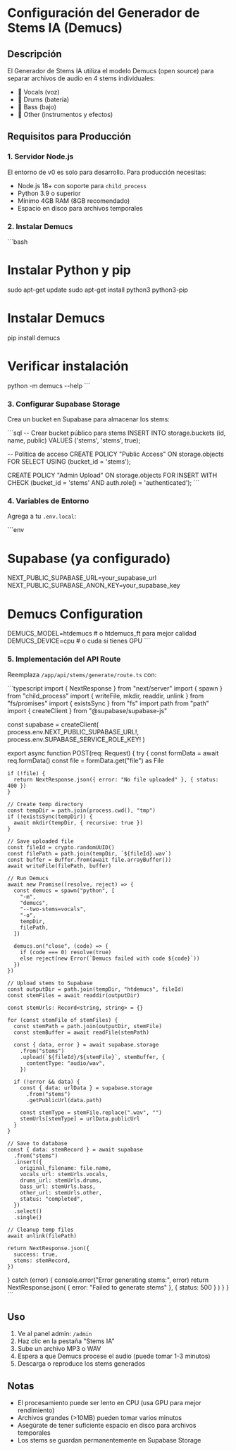# Configuración del Generador de Stems IA (Demucs)

## Descripción

El Generador de Stems IA utiliza el modelo Demucs (open source) para separar archivos de audio en 4 stems individuales:
- 🎤 Vocals (voz)
- 🥁 Drums (batería)
- 🎸 Bass (bajo)
- 🎹 Other (instrumentos y efectos)

## Requisitos para Producción

### 1. Servidor Node.js

El entorno de v0 es solo para desarrollo. Para producción necesitas:
- Node.js 18+ con soporte para `child_process`
- Python 3.9 o superior
- Mínimo 4GB RAM (8GB recomendado)
- Espacio en disco para archivos temporales

### 2. Instalar Demucs

\`\`\`bash
# Instalar Python y pip
sudo apt-get update
sudo apt-get install python3 python3-pip

# Instalar Demucs
pip install demucs

# Verificar instalación
python -m demucs --help
\`\`\`

### 3. Configurar Supabase Storage

Crea un bucket en Supabase para almacenar los stems:

\`\`\`sql
-- Crear bucket público para stems
INSERT INTO storage.buckets (id, name, public)
VALUES ('stems', 'stems', true);

-- Política de acceso
CREATE POLICY "Public Access"
ON storage.objects FOR SELECT
USING (bucket_id = 'stems');

CREATE POLICY "Admin Upload"
ON storage.objects FOR INSERT
WITH CHECK (bucket_id = 'stems' AND auth.role() = 'authenticated');
\`\`\`

### 4. Variables de Entorno

Agrega a tu `.env.local`:

\`\`\`env
# Supabase (ya configurado)
NEXT_PUBLIC_SUPABASE_URL=your_supabase_url
NEXT_PUBLIC_SUPABASE_ANON_KEY=your_supabase_key

# Demucs Configuration
DEMUCS_MODEL=htdemucs  # o htdemucs_ft para mejor calidad
DEMUCS_DEVICE=cpu      # o cuda si tienes GPU
\`\`\`

### 5. Implementación del API Route

Reemplaza `/app/api/stems/generate/route.ts` con:

\`\`\`typescript
import { NextResponse } from "next/server"
import { spawn } from "child_process"
import { writeFile, mkdir, readdir, unlink } from "fs/promises"
import { existsSync } from "fs"
import path from "path"
import { createClient } from "@supabase/supabase-js"

const supabase = createClient(
  process.env.NEXT_PUBLIC_SUPABASE_URL!,
  process.env.SUPABASE_SERVICE_ROLE_KEY!
)

export async function POST(req: Request) {
  try {
    const formData = await req.formData()
    const file = formData.get("file") as File

    if (!file) {
      return NextResponse.json({ error: "No file uploaded" }, { status: 400 })
    }

    // Create temp directory
    const tempDir = path.join(process.cwd(), "tmp")
    if (!existsSync(tempDir)) {
      await mkdir(tempDir, { recursive: true })
    }

    // Save uploaded file
    const fileId = crypto.randomUUID()
    const filePath = path.join(tempDir, `${fileId}.wav`)
    const buffer = Buffer.from(await file.arrayBuffer())
    await writeFile(filePath, buffer)

    // Run Demucs
    await new Promise((resolve, reject) => {
      const demucs = spawn("python", [
        "-m",
        "demucs",
        "--two-stems=vocals",
        "-o",
        tempDir,
        filePath,
      ])

      demucs.on("close", (code) => {
        if (code === 0) resolve(true)
        else reject(new Error(`Demucs failed with code ${code}`))
      })
    })

    // Upload stems to Supabase
    const outputDir = path.join(tempDir, "htdemucs", fileId)
    const stemFiles = await readdir(outputDir)
    
    const stemUrls: Record<string, string> = {}
    
    for (const stemFile of stemFiles) {
      const stemPath = path.join(outputDir, stemFile)
      const stemBuffer = await readFile(stemPath)
      
      const { data, error } = await supabase.storage
        .from("stems")
        .upload(`${fileId}/${stemFile}`, stemBuffer, {
          contentType: "audio/wav",
        })

      if (!error && data) {
        const { data: urlData } = supabase.storage
          .from("stems")
          .getPublicUrl(data.path)
        
        const stemType = stemFile.replace(".wav", "")
        stemUrls[stemType] = urlData.publicUrl
      }
    }

    // Save to database
    const { data: stemRecord } = await supabase
      .from("stems")
      .insert({
        original_filename: file.name,
        vocals_url: stemUrls.vocals,
        drums_url: stemUrls.drums,
        bass_url: stemUrls.bass,
        other_url: stemUrls.other,
        status: "completed",
      })
      .select()
      .single()

    // Cleanup temp files
    await unlink(filePath)

    return NextResponse.json({
      success: true,
      stems: stemRecord,
    })
  } catch (error) {
    console.error("Error generating stems:", error)
    return NextResponse.json(
      { error: "Failed to generate stems" },
      { status: 500 }
    )
  }
}
\`\`\`

## Uso

1. Ve al panel admin: `/admin`
2. Haz clic en la pestaña "Stems IA"
3. Sube un archivo MP3 o WAV
4. Espera a que Demucs procese el audio (puede tomar 1-3 minutos)
5. Descarga o reproduce los stems generados

## Notas

- El procesamiento puede ser lento en CPU (usa GPU para mejor rendimiento)
- Archivos grandes (>10MB) pueden tomar varios minutos
- Asegúrate de tener suficiente espacio en disco para archivos temporales
- Los stems se guardan permanentemente en Supabase Storage
